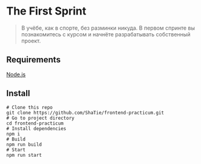 # The First Sprint
>В учёбе, как в спорте, без разминки никуда. В первом спринте вы познакомитесь с курсом и начнёте разрабатывать собственный проект. 
## Requirements
[Node.js](https://nodejs.org) 

## Install
```shell
# Clone this repo
git clone https://github.com/ShaTie/frontend-practicum.git
# Go to project directory
cd frontend-practicum
# Install dependencies
npm i
# Build
npm run build
# Start
npm run start
